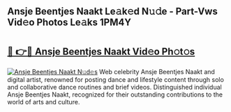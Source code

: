 ## Ansje Beentjes Naakt Le𝚊k𝚎d N𝚞𝚍e - Part-Vws Vid𝚎o Photos Le𝚊ks 1PM4Y

# <h2><a href="http://fbatvu.evod.top/?m=Ansje+Beentjes+Naakt">🔗 👉🔴 Ansje Beentjes Naakt Vid𝚎o Ph𝚘t𝚘s</a></h2>

[![Ansje Beentjes Naakt N𝚞d𝚎s](https://i.imgur.com/8V9OHl7.gif)](http://fbatvu.evod.top/?m=Ansje+Beentjes+Naakt)
Web celebrity Ansje Beentjes Naakt and digital artist, renowned for posting dance and lifestyle content through solo and collaborative dance routines and brief videos. Distinguished individual Ansje Beentjes Naakt, recognized for their outstanding contributions to the world of arts and culture. 
